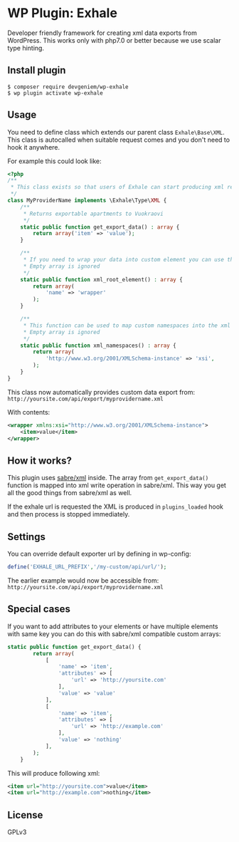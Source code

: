 # WP Plugin: Exhale
Developer friendly framework for creating xml data exports from WordPress.
This works only with php7.0 or better because we use scalar type hinting.

## Install plugin
```
$ composer require devgeniem/wp-exhale
$ wp plugin activate wp-exhale
```

## Usage
You need to define class which extends our parent class `Exhale\Base\XML`.
This class is autocalled when suitable request comes and you don't need to hook it anywhere.

For example this could look like:
```php
<?php
/**
 * This class exists so that users of Exhale can start producing xml really quickly
 */
class MyProviderName implements \Exhale\Type\XML {
    /**
     * Returns exportable apartments to Vuokraovi
     */
    static public function get_export_data() : array {
        return array('item' => 'value');
    }

    /**
     * If you need to wrap your data into custom element you can use this
     * Empty array is ignored
     */
    static public function xml_root_element() : array {
        return array(
            'name' => 'wrapper'
        );
    }

    /**
     * This function can be used to map custom namespaces into the xml
     * Empty array is ignored
     */
    static public function xml_namespaces() : array {
        return array(
            'http://www.w3.org/2001/XMLSchema-instance' => 'xsi',
        );
    }
}
```

This class now automatically provides custom data export from: `http://yoursite.com/api/export/myprovidername.xml`

With contents:
```xml
<wrapper xmlns:xsi="http://www.w3.org/2001/XMLSchema-instance">
    <item>value</item>
</wrapper>
```

## How it works?
This plugin uses [sabre/xml](http://sabre.io/xml/writing/) inside.
The array from `get_export_data()` function is mapped into xml write operation in sabre/xml.
This way you get all the good things from sabre/xml as well.

If the exhale url is requested the XML is produced in `plugins_loaded` hook and then process is stopped immediately.

## Settings
You can override default exporter url by defining in wp-config:
```php
define('EXHALE_URL_PREFIX','/my-custom/api/url/');
```
The earlier example would now be accessible from: `http://yoursite.com/api/export/myprovidername.xml`

## Special cases
If you want to add attributes to your elements or have multiple elements with same key you can do this with sabre/xml compatible custom arrays:
```php
static public function get_export_data() {
        return array(
            [
                'name' => 'item',
                'attributes' => [
                    'url' => 'http://yoursite.com'
                ],
                'value' => 'value'
            ],
            [
                'name' => 'item',
                'attributes' => [
                    'url' => 'http://example.com'
                ],
                'value' => 'nothing'
            ],
        );
    }
```
This will produce following xml:
```xml
<item url="http://yoursite.com">value</item>
<item url="http://example.com">nothing</item>
```

## License
GPLv3
